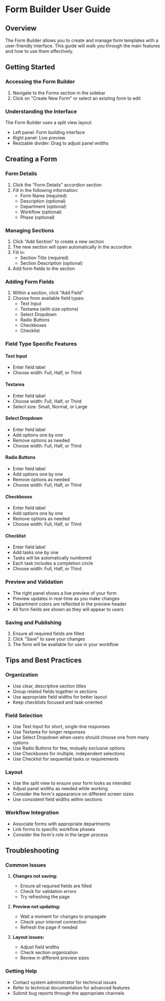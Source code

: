 # Form Builder User Guide

## Overview
The Form Builder allows you to create and manage form templates with a user-friendly interface. This guide will walk you through the main features and how to use them effectively.

## Getting Started

### Accessing the Form Builder
1. Navigate to the Forms section in the sidebar
2. Click on "Create New Form" or select an existing form to edit

### Understanding the Interface
The Form Builder uses a split view layout:
- Left panel: Form building interface
- Right panel: Live preview
- Resizable divider: Drag to adjust panel widths

## Creating a Form

### Form Details
1. Click the "Form Details" accordion section
2. Fill in the following information:
   - Form Name (required)
   - Description (optional)
   - Department (optional)
   - Workflow (optional)
   - Phase (optional)

### Managing Sections
1. Click "Add Section" to create a new section
2. The new section will open automatically in the accordion
3. Fill in:
   - Section Title (required)
   - Section Description (optional)
4. Add form fields to the section

### Adding Form Fields
1. Within a section, click "Add Field"
2. Choose from available field types:
   - Text Input
   - Textarea (with size options)
   - Select Dropdown
   - Radio Buttons
   - Checkboxes
   - Checklist

### Field Type Specific Features

#### Text Input
- Enter field label
- Choose width: Full, Half, or Third

#### Textarea
- Enter field label
- Choose width: Full, Half, or Third
- Select size: Small, Normal, or Large

#### Select Dropdown
- Enter field label
- Add options one by one
- Remove options as needed
- Choose width: Full, Half, or Third

#### Radio Buttons
- Enter field label
- Add options one by one
- Remove options as needed
- Choose width: Full, Half, or Third

#### Checkboxes
- Enter field label
- Add options one by one
- Remove options as needed
- Choose width: Full, Half, or Third

#### Checklist
- Enter field label
- Add tasks one by one
- Tasks will be automatically numbered
- Each task includes a completion circle
- Choose width: Full, Half, or Third

### Preview and Validation
- The right panel shows a live preview of your form
- Preview updates in real-time as you make changes
- Department colors are reflected in the preview header
- All form fields are shown as they will appear to users

### Saving and Publishing
1. Ensure all required fields are filled
2. Click "Save" to save your changes
3. The form will be available for use in your workflow

## Tips and Best Practices

### Organization
- Use clear, descriptive section titles
- Group related fields together in sections
- Use appropriate field widths for better layout
- Keep checklists focused and task-oriented

### Field Selection
- Use Text Input for short, single-line responses
- Use Textarea for longer responses
- Use Select Dropdown when users should choose one from many options
- Use Radio Buttons for few, mutually exclusive options
- Use Checkboxes for multiple, independent selections
- Use Checklist for sequential tasks or requirements

### Layout
- Use the split view to ensure your form looks as intended
- Adjust panel widths as needed while working
- Consider the form's appearance on different screen sizes
- Use consistent field widths within sections

### Workflow Integration
- Associate forms with appropriate departments
- Link forms to specific workflow phases
- Consider the form's role in the larger process

## Troubleshooting

### Common Issues
1. **Changes not saving:**
   - Ensure all required fields are filled
   - Check for validation errors
   - Try refreshing the page

2. **Preview not updating:**
   - Wait a moment for changes to propagate
   - Check your internet connection
   - Refresh the page if needed

3. **Layout issues:**
   - Adjust field widths
   - Check section organization
   - Review in different preview sizes

### Getting Help
- Contact system administrator for technical issues
- Refer to technical documentation for advanced features
- Submit bug reports through the appropriate channels 